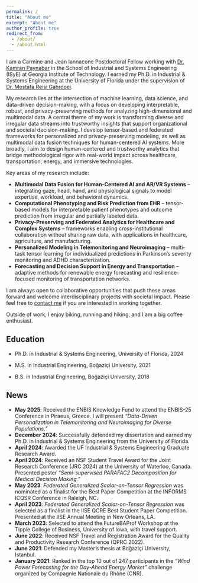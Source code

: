 ```yaml
---
permalink: /
title: "About me"
excerpt: "About me"
author_profile: true
redirect_from: 
  - /about/
  - /about.html
---
```


I am a Carmine and Jean Iannacone Postdoctoral Fellow working with [Dr. Kamran Paynabar](https://scholar.google.com/citations?user=CwMCid0AAAAJ&hl=en&oi=ao) in the School of Industrial and Systems Engineering (ISyE) at Georgia Institute of Technology. I earned my Ph.D. in Industrial & Systems Engineering at the University of Florida under the supervision of [Dr. Mostafa Reisi Gahrooei](https://scholar.google.com/citations?user=GRoULwcAAAAJ&hl=en). 

My research lies at the intersection of machine learning, data science, and data-driven decision-making, with a focus on developing interpretable, robust, and privacy-preserving methods for analyzing high-dimensional and multimodal data. A central theme of my work is transforming diverse and irregular data streams into trustworthy insights that support organizational and societal decision-making. I develop tensor-based and federated frameworks for personalized and privacy-preserving modeling, as well as multimodal data fusion techniques for human-centered AI systems. More broadly, I aim to design human-centered and trustworthy analytics that bridge methodological rigor with real-world impact across healthcare, transportation, energy, and immersive technologies.  

Key areas of my research include:  
- **Multimodal Data Fusion for Human-Centered AI and AR/VR Systems** – integrating gaze, head, hand, and physiological signals to model expertise, workload, and behavioral dynamics.  
- **Computational Phenotyping and Risk Prediction from EHR** – tensor-based models for interpretable patient phenotypes and outcome prediction from irregular and partially labeled data.  
- **Privacy-Preserving and Federated Analytics for Healthcare and Complex Systems** – frameworks enabling cross-institutional collaboration without sharing raw data, with applications in healthcare, agriculture, and manufacturing.  
- **Personalized Modeling in Telemonitoring and Neuroimaging** – multi-task tensor learning for individualized predictions in Parkinson’s severity monitoring and ADHD characterization.  
- **Forecasting and Decision Support in Energy and Transportation** – adaptive methods for renewable energy forecasting and resilience-focused monitoring of transportation networks.  

I am always open to collaborative opportunities that push these areas forward and welcome interdisciplinary projects with societal impact. Please feel free to [contact me](mailto:ekonyar3@gatech.edu) if you are interested in working together.

Outside of work, I enjoy biking, running and hiking, and I am a big coffee enthusiast.

Education
---------
- Ph.D. in Industrial & Systems Engineering, University of Florida, 2024   

- M.S. in Industrial Engineering, Boğaziçi University, 2021  

- B.S. in Industrial Engineering, Boğaziçi University, 2018   

News
------
- **May 2025**: Received the ENBIS Knowledge Fund to attend the ENBIS-25 Conference in Piraeus, Greece. I will present *“Data-Driven Personalization in Telemonitoring and Neuroimaging for Diverse Populations.”*  
- **December 2024**: Successfully defended my dissertation and earned my Ph.D. in Industrial & Systems Engineering from the University of Florida.  
- **April 2024**: Awarded the UF Industrial & Systems Engineering Graduate Research Award.  
- **April 2024**: Received an NSF Student Travel Award for the Joint Research Conference (JRC 2024) at the University of Waterloo, Canada. Presented poster *“Semi-supervised PARAFAC2 Decomposition for Medical Decision Making.”*  
- **May 2023**: *Federated Generalized Scalar-on-Tensor Regression* was nominated as a finalist for the Best Paper Competition at the INFORMS ICQSR Conference in Raleigh, NC.  
- **April 2023**: *Federated Generalized Scalar-on-Tensor Regression* was selected as a finalist in the IISE QCRE Best Student Paper Competition. Presented at the IISE Annual Meeting in New Orleans, LA.  
- **March 2023**: Selected to attend the FutureBAProf Workshop at the Tippie College of Business, University of Iowa, with travel support.  
- **June 2022**: Received NSF Travel and Registration Award for the Quality and Productivity Research Conference (QPRC 2022).  
- **June 2021**: Defended my Master’s thesis at Boğaziçi University, Istanbul.  
- **January 2021**: Ranked in the top 10 out of 247 participants in the *“Wind Power Forecasting for the Day-Ahead Energy Market”* challenge organized by Compagnie Nationale du Rhône (CNR).  
